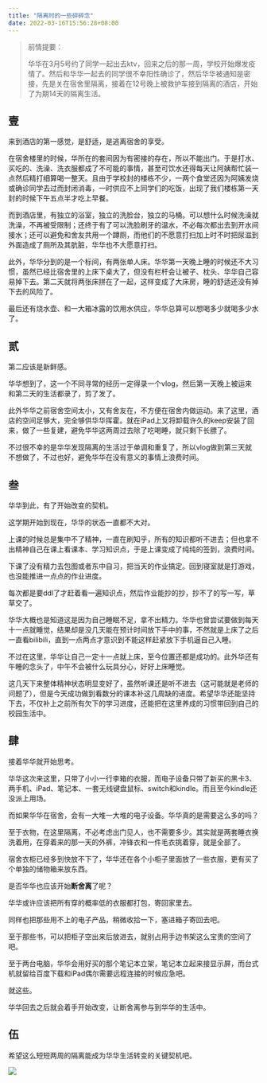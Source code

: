 ```yaml
---
title: "隔离时的一些碎碎念"
date: 2022-03-16T15:56:28+08:00
---
```


> 前情提要：
> 
> 华华在3月5号约了同学一起出去ktv，回来之后的那一周，学校开始爆发疫情了。然后和华华一起去的同学很不幸阳性确诊了，然后华华被通知是密接，先是关在宿舍里隔离，接着在12号晚上被救护车接到隔离的酒店，开始了为期14天的隔离生活。

## 壹

来到酒店的第一感觉，是舒适，是逃离宿舍的享受。

在宿舍楼里的时候，华所在的套间因为有密接的存在，所以不能出门。于是打水、买吃的、洗澡、洗衣服都成了不可能的事情，甚至可饮水还得每天让阿姨帮忙装一点然后精打细算喝一整天。且由于学校封的楼栋不少，一两个食堂还因为阿姨发烧或确诊同学去过而封闭消毒，一时供应不上同学们的吃饭，出现了我们楼栋第一天封的时候下午五点半才吃上早餐。

而到酒店里，有独立的浴室，独立的洗脸台，独立的马桶。可以想什么时候洗澡就洗澡，不再被受限制；还终于有了可以洗脸刷牙的温水，不必每次都出去到开水间接水；还可以避免和舍友共用一个蹲厕，而他们的不愿意打扫加上时不时把尿滋到外面造成了厕所及其肮脏，华华也不大愿意打扫。

此外，华华分到的是一个标间，有两张单人床。华华第一天晚上睡的时候还不大习惯，虽然已经比宿舍里的上床下桌大了，但没有栏杆会让被子、枕头、华华自己容易掉下去。第二天就将两张床拼在了一起，这样变成了大床房，睡的舒适还没有掉下去的风险了。

最后还有烧水壶、和一大箱冰露的饮用水供应，华华总算可以想喝多少就喝多少水了。

## 贰

第二应该是新鲜感。

华华想到了，这一个不同寻常的经历一定得录一个vlog，然后第一天晚上被运来和第二天的生活都录了，剪了发了。

此外华华之前宿舍空间太小，又有舍友在，不方便在宿舍内做运动。来了这里，酒店的空间足够大，完全够供华华挥霍。就在iPad上又将卸载许久的keep安装了回来，做了一些复建，避免华华这两周过去除了吃喝睡，就只剩下长膘了。

不过很不幸的是华华发现隔离的生活过于单调和重复了，所以vlog做到第三天就不想做了，不过也好，避免华华在没有意义的事情上浪费时间。

## 叁

华华到此，有了开始改变的契机。

这学期开始到现在，华华的状态一直都不大对。

上课的时候总是集中不了精神，一直在刷知乎，所有的知识都听不进去；但也拿不出精神自己在课上看课本、学习知识点，于是上课变成了纯纯的签到，浪费时间。

下课了没有精力去包图或者东中自习，把当天的作业搞定。回到寝室就是打游戏，也没能推进一点点的作业进度。

每次都是要ddl了才赶着看一遍知识点，然后作业能抄的抄，抄不了的写一写，草草交了。

华华大概也是知道这是因为自己睡眠不足，拿不出精力。华华也曾尝试要做到每天十一点就睡觉，结果却是没几天能在预计时间放下手中的事，不然就是上床了之后一直看bilibili，直到一点两点才意识到不能这样赶紧放下手机逼自己入睡。

不过在这里，华华让自己一定十一点就上床，至今位置还都是成功的。此外华还有午睡的念头了，中午不会被什么玩具分心，好好上床睡觉。

这几天下来整体精神状态明显变好了，虽然听课还是听不进去（这可能就是老师的问题了），但是今天成功做到看数分的课本补这几周缺的进度。希望华华还能坚持下去，不仅补上之前所有欠下的学习进度，还能把在这里养成的习惯带回到自己的校园生活中。

## 肆

接着华华就开始思考。

华华这次来这里，只带了小小一行李箱的衣服，而电子设备只带了新买的黑卡3、两手机、iPad、笔记本、一套无线键盘鼠标、switch和kindle。而且至今kindle还没派上用场。

而如果华华在宿舍，会有一大堆一大堆的电子设备。华华真的是需要这么多的吗？

至于衣物，在这里隔离，不必考虑出门见人，也不需要多少。其实就是两套睡衣换洗着用，在穿着来的那一天的外裤，冲锋衣和一件毛衣挑着穿，就是全部了。

宿舍衣柜已经多到快放不下了，华华还在各个小柜子里面放了一些衣服，更有买了个单独的储物箱来放东西。

是否华华也应该开始**断舍离**了呢？

华华或许应该把所有穿的概率低的衣服都打包，寄回家里去。

同样也把那些用不上的电子产品，稍微收拾一下，塞进箱子寄回去吧。

至于那些书，可以把柜子空出来后放进去，就别占用手边书架这么宝贵的空间了吧。

至于两台电脑，华华会用好买的那个笔记本立架，笔记本立起来接显示屏，而台式机就留给百度下载和iPad偶尔需要远程连接的时候应急吧。

就这些。

华华回去之后就会着手开始改变，让断舍离参与到华华的生活中。

## 伍

希望这么短短两周的隔离能成为华华生活转变的关键契机吧。

![](./desktop.jpg)